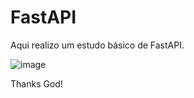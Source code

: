 # FastAPI
Aqui realizo um estudo básico de FastAPI. 

![image](https://user-images.githubusercontent.com/69597971/201791278-31fa9d0f-1e4c-4e5c-aa8a-f6fdf45b3d8d.png)


Thanks God!
